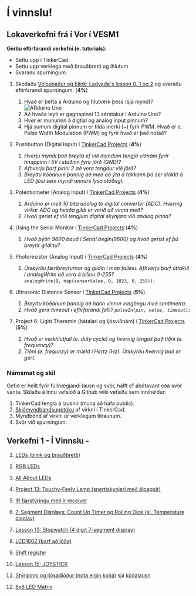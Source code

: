 # Í vinnslu!

## Lokaverkefni frá í Vor í VESM1

**Gerðu eftirfarandi verkefni (e. tutorials):**
  - Settu upp í TinkerCad
  - Settu upp verklega með brauðbretti og íhlutum
  - Svaraðu spurningum.

1. Skoðaðu [Vélbúnaður og blink: Ladyada´s lesson 0, 1 og 2](https://learn.adafruit.com/series/ladyadas-learn-arduino) og svaraðu eftirfarandi spurningum: (**4%**)

   1. Hvað er þetta á Arduino og hlutverk þess (sjá mynd)?
![ARduino Uno](https://github.com/GunnarThorunnarson/Verksmidja1/blob/master/Myndir/Arduino.png)
   1. Að hvaða leyti er gagnapinni 13 sérstakur í Arduino Uno?
   1. Hver er munurinn á digtial og analog input pinnum?
   1. Hjá sumum digital pinnum er tilda merki (~) fyrir PWM. Hvað er e. Pulse Width Modulation (PWM) og fyrir hvað er það notað?

2. Pushbutton (Digital Input) í [TinkerCad Projects](https://www.tinkercad.com/learn/circuits/projects) (**4%**)

   1. _Hverju myndi það breyta ef við myndum tengja viðnám fyrir hnappinn í 5V í staðinn fyrir jörð (GND)?_
   1. _Afhverju þarf pinni 2 að vera tengdur við jörð?_
   1. _Breyttu kóðanum þannig að með að ýta á takkann þá ser slökkt á LED ljósi sem myndi annars lýsa stöðugt._

3. Potentiometer (Analog Input) í [TinkerCad Projects](https://www.tinkercad.com/learn/circuits/projects) (**4%**)
   1. _Arduino er með 10 bita analog to digital converter (ADC). Hvernig virkar ADC og hvaða gildi er verið að vinna með?_
   1. _Hvað gerist ef við tengjum digital skynjara við analog pinna?_

4. Using the Serial Monitor í [TinkerCad Projects](https://www.tinkercad.com/learn/circuits/projects) (**4%**)
   1. _Hvað þýðir 9600 baud í Serial.begin(9600) og hvað gerist ef þú breytir gildinu?_

5. Photoresistor (Analog Input) í [TinkerCad Projects](https://www.tinkercad.com/learn/circuits/projects) (**4%**)
   1. _Útskýrðu færibreyturnar og gildin í map fallinu. Afhverju þarf úttakið í analogWrite að vera á bilinu 0-255?_<br>
       `analogWrite(9, map(sensorValue, 0, 1023, 0, 255));`

6. Ultrasonic Distance Sensor í [TinkerCad Projects](https://www.tinkercad.com/learn/circuits/projects) (**5%**)
    1. _Breyttu kóðanum þannig að hann vinnur eingöngu með sentimetra._
    1. _Hvað gerir timeout í eftirfarandi falli? `pulseIn(pin, value, timeout);`_

7.  Project 6: Light Theremin (hátalari og ljósviðnám) í [TinkerCad Projects](https://www.tinkercad.com/learn/circuits/projects) (**5%**)
    1. _Hvað er verkhlutfall (e. duty cycle) og hvernig tengist það tíðni (e. frequency)?_
    1. _Tíðni (e. frequnzy) er mæld í Hertz (Hz). Útskýrðu hvernig það er gert._


### Námsmat og skil
Gefið er heilt fyrir fullnægjandi lausn og svör, hálft ef ábótavant eða svör vanta.
Skilaðu á Innu vefslóð á Github wiki vefsíðu sem inniheldur:

1. TinkerCad tengla á lausnir (muna að hafa public).
2. [Skjámyndbandsupptöku](https://screencast-o-matic.com) af virkni í TinkerCad.
3. Myndbönd af virkni úr verklegum tilraunum.
4. Svör við spurningum.




## Verkefni 1 - Í Vinnslu - 
1. [LEDs (blink og brauðbretti)](https://learn.adafruit.com/adafruit-arduino-lesson-2-leds/overview)

1. [RGB LEDs](https://learn.adafruit.com/adafruit-arduino-lesson-3-rgb-leds)

1. [All About LEDs](https://learn.adafruit.com/all-about-leds/overview)

1. [Project 13: Touchy-Feely Lamp (snertiskynjari með álpappír)](https://www.tinkercad.com/learn/overview/ONY3E9VISCC2VBZ;collectionId=OMOZACHJ9IR8LRE)

1. [IR fjarstýringu með ir receiver](http://www.circuitbasics.com/arduino-ir-remote-receiver-tutorial/)

1. [7-Segment Displays: Count Up Timer og Rolling Dice (sl. Temperature display)](http://www.circuitbasics.com/arduino-7-segment-display-tutorial/)

1. [Lesson 13: Stopwatch (4 digit 7-segment display)](https://github.com/GunnarThorunnarson/VESM2VT05BU/tree/master/PowerSupplyLearningKitforUNO/Lesson%2013%20Stopwatch)

1. [LCD1602 (þarf að lóða)](https://www.arduino.cc/en/Tutorial/HelloWorld)

1. [Shift register](https://learn.adafruit.com/adafruit-arduino-lesson-4-eight-leds/parts)

1. [Lesson 15: JOYSTICK](https://github.com/GunnarThorunnarson/VESM2VT05BU/tree/master/PowerSupplyLearningKitforUNO/Lesson%2015%20joystick/joystick_module)

1. [Stýripinni og ljósadíóður (nota eigin kóða)](https://github.com/GunnarThorunnarson/VESM2VT05BU/blob/master/verkefni/ljosadiodur.md) sjá [kóðalausn](https://create.arduino.cc/editor/gestskoli/f9733890-89c5-4498-a981-88bbdec3165b/preview) 

1. [8x8 LED Matrix](https://github.com/GunnarThorunnarson/VESM2VT05BU/wiki/LEDMatrix)

<!--
1. [Lesson 10: Thermistor (Power Supply sett) (notar LCD skjá)](https://github.com/GunnarThorunnarson/VESM2VT05BU/tree/master/PowerSupplyLearningKitforUNO/Lesson%2010%20Thermistor)
-->
